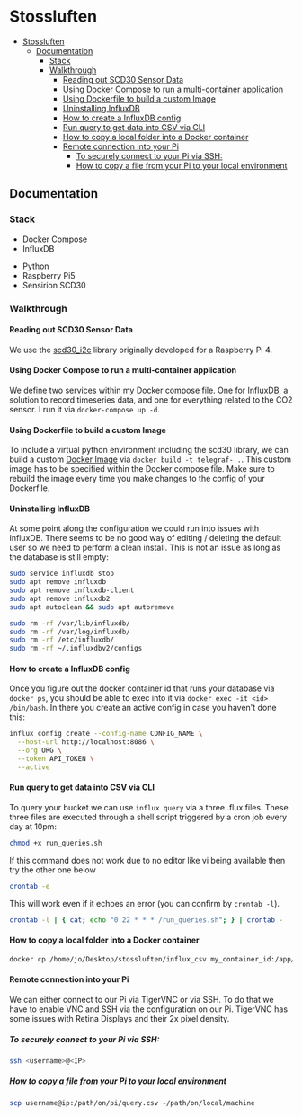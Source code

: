 # Stossluften

<!--toc:start-->
- [Stossluften](#stossluften)
  - [Documentation](#documentation)
    - [Stack](#stack)
    - [Walkthrough](#walkthrough)
      - [Reading out SCD30 Sensor Data](#reading-out-scd30-sensor-data)
      - [Using Docker Compose to run a multi-container application](#using-docker-compose-to-run-a-multi-container-application)
      - [Using Dockerfile to build a custom Image](#using-dockerfile-to-build-a-custom-image)
      - [Uninstalling InfluxDB](#uninstalling-influxdb)
      - [How to create a InfluxDB config](#how-to-create-a-influxdb-config)
      - [Run query to get data into CSV via CLI](#run-query-to-get-data-into-csv-via-cli)
      - [How to copy a local folder into a Docker container](#how-to-copy-a-local-folder-into-a-docker-container)
      - [Remote connection into your Pi](#remote-connection-into-your-pi)
        - [To securely connect to your Pi via SSH:](#to-securely-connect-to-your-pi-via-ssh)
        - [How to copy a file from your Pi to your local environment](#how-to-copy-a-file-from-your-pi-to-your-local-environment)
<!--toc:end-->

## Documentation

### Stack

- Docker Compose
- InfluxDB
<!-- - Telegraf -->
- Python
- Raspberry Pi5
- Sensirion SCD30

### Walkthrough

#### Reading out SCD30 Sensor Data

We use the [scd30_i2c](https://pypi.org/project/scd30-i2c/) library originally developed for a Raspberry Pi 4.

#### Using Docker Compose to run a multi-container application

We define two services within my Docker compose file. One for InfluxDB, a solution to record timeseries data, and one for everything related to the CO2 sensor. I run it via `docker-compose up -d`.

#### Using Dockerfile to build a custom Image

To include a virtual python environment including the scd30 library, we can build a custom [Docker Image](Link) via `docker build -t telegraf- .`. This custom image has to be specified within the Docker compose file. Make sure to rebuild the image every time you make changes to the config of your Dockerfile.

#### Uninstalling InfluxDB

At some point along the configuration we could run into issues with InfluxDB. There seems to be no good way of editing / deleting the default user so we need to perform a clean install. This is not an issue as long as the database is still empty:

```sh
sudo service influxdb stop
sudo apt remove influxdb
sudo apt remove influxdb-client
sudo apt remove influxdb2
sudo apt autoclean && sudo apt autoremove

sudo rm -rf /var/lib/influxdb/
sudo rm -rf /var/log/influxdb/
sudo rm -rf /etc/influxdb/
sudo rm -rf ~/.influxdbv2/configs
```

#### How to create a InfluxDB config
Once you figure out the docker container id that runs your database via `docker ps`, you should be able to exec into it via `docker exec -it <id> /bin/bash`. In there you create an active config in case you haven't done this:

```sh
influx config create --config-name CONFIG_NAME \
  --host-url http://localhost:8086 \
  --org ORG \
  --token API_TOKEN \
  --active
```

#### Run query to get data into CSV via CLI
To query your bucket we can use `influx query` via a three .flux files. These three files are executed through a shell script triggered by a cron job every day at 10pm:

```sh
chmod +x run_queries.sh
```

If this command does not work due to no editor like vi being available then try the other one below
```sh
crontab -e
```

This will work even if it echoes an error (you can confirm by `crontab -l`).
```sh
crontab -l | { cat; echo "0 22 * * * /run_queries.sh"; } | crontab -
```

#### How to copy a local folder into a Docker container
```sh
docker cp /home/jo/Desktop/stossluften/influx_csv my_container_id:/app/influx_csv
```

#### Remote connection into your Pi

We can either connect to our Pi via TigerVNC or via SSH. To do that we have to enable VNC and SSH via the configuration on our Pi. TigerVNC has some issues with Retina Displays and their 2x pixel density.

##### To securely connect to your Pi via SSH:
```sh
ssh <username>@<IP>
```

##### How to copy a file from your Pi to your local environment
```sh
scp username@ip:/path/on/pi/query.csv ~/path/on/local/machine
```
